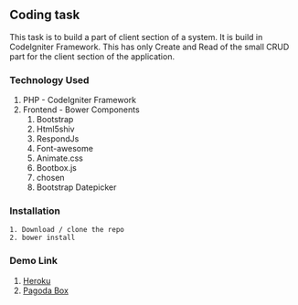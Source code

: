 ## Coding task

This task is to build a part of client section of a system. It is build in CodeIgniter Framework. This has only Create and Read of the small CRUD part for the client section of the application.

### Technology Used

1. PHP - CodeIgniter Framework
1. Frontend - Bower Components
	1. Bootstrap
	1. Html5shiv
	1. RespondJs
	1. Font-awesome
	1. Animate.css
	1. Bootbox.js
	1. chosen
	1. Bootstrap Datepicker
	
### Installation
```
1. Download / clone the repo
2. bower install
```

### Demo Link

1. [Heroku](https://coding-task-ci.herokuapp.com/)
2. [Pagoda Box](http://coding-task-ci.gopagoda.io/)